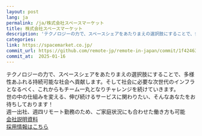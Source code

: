 ```yaml
---
layout: post
lang: ja
permalink: /ja/株式会社スペースマーケット
title: 株式会社スペースマーケット
description: 'テクノロジーの力で、スペースシェアをあたりまえの選択肢にすることで、多様性あふれる持続可能な社会へ貢献します。そして社会に必要な次世代のインフラとなるべく、これからもチーム一丸となりチャレンジを続けていきます。  世の中の仕組みを変える、伸び続けるサービスに関わりたい、そんなあなたをお待ちしております！   週一出社、週四リモート勤務のため、ご家庭状況にも合わせた働き方も可能   会社説明資料   採用情報はこちら'
categories: 
link: https://spacemarket.co.jp/
commit_url: https://github.com/remote-jp/remote-in-japan/commit/1f42463fa278ec6976af90175ef27509a22908f0
commit_at:  2025-01-16
---
```


<p>テクノロジーの力で、スペースシェアをあたりまえの選択肢にすることで、多様性あふれる持続可能な社会へ貢献します。そして社会に必要な次世代のインフラとなるべく、これからもチーム一丸となりチャレンジを続けていきます。<br /> 世の中の仕組みを変える、伸び続けるサービスに関わりたい、そんなあなたをお待ちしております！ <br /> 週一出社、週四リモート勤務のため、ご家庭状況にも合わせた働き方も可能 <br /> <a href="https://speakerdeck.com/spacemarket/corporate">会社説明資料</a> <br /> <a href="https://spacemarket.co.jp/recruit/engineer/">採用情報はこちら</a></p>
